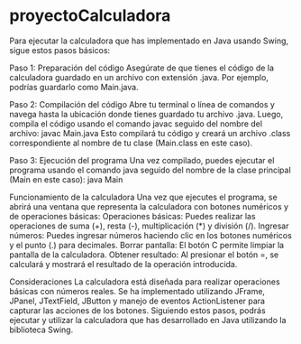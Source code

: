 # proyectoCalculadora
Para ejecutar la calculadora que has implementado en Java usando Swing, sigue estos pasos básicos:

Paso 1: Preparación del código
Asegúrate de que tienes el código de la calculadora guardado en un archivo con extensión .java. Por ejemplo, podrías guardarlo como Main.java.

Paso 2: Compilación del código
Abre tu terminal o línea de comandos y navega hasta la ubicación donde tienes guardado tu archivo .java. Luego, compila el código usando el comando javac seguido del nombre del archivo:
javac Main.java
Esto compilará tu código y creará un archivo .class correspondiente al nombre de tu clase (Main.class en este caso).

Paso 3: Ejecución del programa
Una vez compilado, puedes ejecutar el programa usando el comando java seguido del nombre de la clase principal (Main en este caso):
java Main

Funcionamiento de la calculadora
Una vez que ejecutes el programa, se abrirá una ventana que representa la calculadora con botones numéricos y de operaciones básicas:
Operaciones básicas: Puedes realizar las operaciones de suma (+), resta (-), multiplicación (*) y división (/).
Ingresar números: Puedes ingresar números haciendo clic en los botones numéricos y el punto (.) para decimales.
Borrar pantalla: El botón C permite limpiar la pantalla de la calculadora.
Obtener resultado: Al presionar el botón =, se calculará y mostrará el resultado de la operación introducida.

Consideraciones
La calculadora está diseñada para realizar operaciones básicas con números reales.
Se ha implementado utilizando JFrame, JPanel, JTextField, JButton y manejo de eventos ActionListener para capturar las acciones de los botones.
Siguiendo estos pasos, podrás ejecutar y utilizar la calculadora que has desarrollado en Java utilizando la biblioteca Swing.
